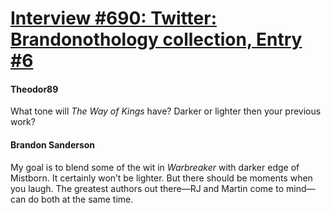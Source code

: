 # [Interview #690: Twitter: Brandonothology collection, Entry #6](https://www.theoryland.com/intvmain.php?i=690#6)

#### Theodor89

What tone will
*The Way of Kings*
have? Darker or lighter then your previous work?

#### Brandon Sanderson

My goal is to blend some of the wit in
*Warbreaker*
with darker edge of Mistborn. It certainly won’t be lighter. But there should be moments when you laugh. The greatest authors out there—RJ and Martin come to mind—can do both at the same time.

